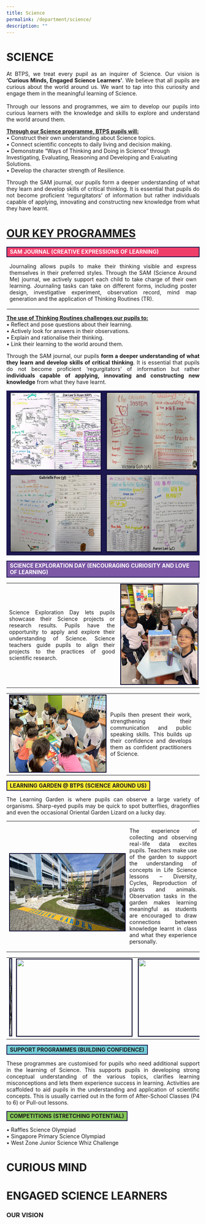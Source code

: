 ```yaml
---
title: Science
permalink: /department/science/
description: ""
---
```

# SCIENCE

<p align="justify">At BTPS, we treat every pupil as an inquirer of Science. Our vision is <strong>‘Curious Minds, Engaged Science Learners’</strong>. We believe that all pupils are curious about the world around us. We want to tap into this curiosity and engage them in the meaningful learning of Science. <br><br>
Through our lessons and programmes, we aim to develop our pupils into curious learners with the knowledge and skills to explore and understand the world around them. </p>


<b><u>Through our Science programme, BTPS pupils will: </u></b><br>
•	 Construct their own understanding about Science topics.<br>
•	 Connect scientific concepts to daily living and decision making.<br>
• 	Demonstrate “Ways of Thinking and Doing in Science” through Investigating, Evaluating, Reasoning and Developing and Evaluating Solutions. <br>
•	 Develop the character strength of Resilience.<p></p>

<p align="justify">
Through the SAM journal, our pupils form a deeper understanding of what they learn and develop skills of critical thinking. It is essential that pupils do not become proficient ‘regurgitators’ of information but rather individuals capable of applying, innovating and constructing new knowledge from what they have learnt.</p>

# <u> OUR KEY PROGRAMMES</u>
<table><tbody><tr><td style="border:2px solid #1e1851; background-color:#ef3e6a;"><strong><font color="#ffffff">SAM JOURNAL (CREATIVE EXPRESSIONS OF LEARNING)</font></strong></td></tr>
<tr><td><p align="justify">
Journaling allows pupils to make their thinking visible and express themselves in their preferred styles. Through the SAM (Science Around Me) journal, we actively support each child to take charge of their own learning. Journaling tasks can take on different forms, including poster design, investigative experiment, observation record, mind map generation and the application of Thinking Routines (TR).  </p></td></tr></tbody></table>

<p align="justify">
<u><b>The use of Thinking Routines challenges our pupils to:</b></u><br>
• 	Reflect and pose questions about their learning. <br>
• 	Actively look for answers in their observations. <br>
• 	Explain and rationalise their thinking.<br>
• 	Link their learning to the world around them. <br></p><p></p>

<p align="justify">
Through the SAM journal, our pupils <strong>form a deeper understanding of what they learn and develop skills of critical thinking</strong>. It is essential that pupils do not become proficient ‘regurgitators’ of information but rather <strong>individuals capable of applying, innovating and constructing new knowledge</strong> from what they have learnt.</p>
<table>
<tbody><tr><td style="border:2px solid #1e1851;background-color:#1e1851;"><img style="border:2px solid #0A0B30; width:300px;height:200px;" src="/images/sci001.png"></td><td style="border:2px solid #1e1851;background-color:#1e1851;"><img style="border:2px solid #0A0B30; width:300px;height:200px;" src="/images/sci002.png"></td></tr>

<tr><td style="border:2px solid #1e1851;background-color:#1e1851;"><img style="border:2px solid #0A0B30; width:300px;height:200px;" src="/images/sci003.png"></td><td style="border:2px solid #1e1851;background-color:#1e1851;"><img style="border:2px solid #0A0B30; width:300px;height:200px;" src="/images/sci004.png"></td></tr>
</tbody></table>
<table><tbody><tr><td style="border:2px solid #1e1851; background-color:#7c58a5;"><strong><font color="#ffffff">
SCIENCE EXPLORATION DAY (ENCOURAGING CURIOSITY AND LOVE OF LEARNING)</font></strong></td></tr></tbody></table>
<table><tbody><tr><td><p align="justify">
Science Exploration Day lets pupils showcase their Science projects or research results. Pupils have the opportunity to apply and explore their understanding of Science. 
Science teachers guide pupils to align their projects to the practices of good scientific research.</p></td><td width="200"><img style="border:2px solid #0A0B30; width:200px;height:260px;" src="/images/sci006.jpg"></td></tr></tbody></table><table><tbody><tr><td width="250"><img style="border:2px solid #0A0B30; width:300px;height:200px;" src="/images/sci005.jpg"></td><td><p align="justify">Pupils then present their work, strengthening their communication and public speaking skills. This builds up their confidence and develops them as confident practitioners of Science. </p></td><td></td></tr></tbody></table>
<table><tbody><tr><td style="border:2px solid #1e1851; background-color:#ffeb36;">
	<strong>LEARNING GARDEN @ BTPS (SCIENCE AROUND US)</strong></td></tr></tbody></table><p align="justify">
The Learning Garden is where pupils can observe a large variety of organisms. Sharp-eyed pupils may be quick to spot butterflies, dragonflies and even the occasional Oriental Garden Lizard on a lucky day. </p>
<table>
<tbody><tr><td width="300"><br><br><img style="border:2px solid #0A0B30; width:300px;height:200px;" src="/images/sci007.jpg"></td><td><p align="justify">
The experience of collecting and observing real-life data excites pupils. Teachers make use of the garden to support the understanding of concepts in Life Science lessons – Diversity, Cycles, Reproduction of plants and animals. Observation tasks in the garden makes learning meaningful as students are encouraged to draw connections between knowledge learnt in class and what they experience personally.  </p></td></tr></tbody></table>
<table>
<tbody><tr><td><img style="border:2px solid #0A0B30; width:300px;height:200px;" src="/images/sci008.jpg"></td><td><img style="border:2px solid #0A0B30; width:300px;height:200px;" src="/images/sci009.jpg"></td><td><img style="border:2px solid #0A0B30; width:300px;height:200px;" src="/images/sci010.jpg"></td></tr>
</tbody></table>
<table>
<tbody><tr><td style="border:2px solid #1e1851;background-color:#74cdd7;">
<strong>SUPPORT PROGRAMMES (BUILDING CONFIDENCE)</strong></td></tr></tbody></table>

<p align="justify">
These programmes are customised for pupils who need additional support in the learning of Science. This supports pupils in developing strong conceptual understanding of the various topics, clarifies learning misconceptions and lets them experience success in learning. 
Activities are scaffolded to aid pupils in the understanding and application of scientific concepts. This is usually carried out in the form of After-School Classes (P4 to 6) or Pull-out lessons.</p>

<table>
<tbody><tr><td style="border:2px solid #1e1851;background-color:#86c659;">
<strong>
COMPETITIONS (STRETCHING POTENTIAL) </strong><br></td></tr></tbody></table>
• 	Raffles Science Olympiad <br>
• 	Singapore Primary Science Olympiad<br>
• 	West Zone Junior Science Whiz Challenge

# <p align="justify">CURIOUS MIND<br>
# ENGAGED SCIENCE LEARNERS <br>
</p><h3><strong>OUR VISION</strong></h3><p></p>